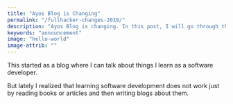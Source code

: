 ```yaml
---
title: "Ayos Blog is Changing"
permalink: "/fullhacker-changes-2019/"
description: "Ayos Blog is changing. In this post, I will go through the changes that will happen in the coming days."
keywords: "announcement"
image: "hello-world"
image-attrib: ""
---
```


This started as a blog where I can talk about things I learn as a software developer.

But lately I realized that learning software development does not work just by reading books or articles and then writing blogs about them.<!--more-->

